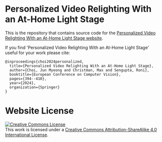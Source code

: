 # Personalized Video Relighting With an At-Home Light Stage

This is the repository that contains source code for the [Personalized Video Relighting With an At-Home Light Stage website](https://chedgekorea.github.io/relighting/).

If you find 'Personalized Video Relighting With an At-Home Light Stage' useful for your work please cite:
```
@inproceedings{choi2024personalized,
  title={Personalized Video Relighting With an At-Home Light Stage},
  author={Choi, Jun Myeong and Christman, Max and Sengupta, Roni},
  booktitle={European Conference on Computer Vision},
  pages={394--410},
  year={2024},
  organization={Springer}
}
```

# Website License
<a rel="license" href="http://creativecommons.org/licenses/by-sa/4.0/"><img alt="Creative Commons License" style="border-width:0" src="https://i.creativecommons.org/l/by-sa/4.0/88x31.png" /></a><br />This work is licensed under a <a rel="license" href="http://creativecommons.org/licenses/by-sa/4.0/">Creative Commons Attribution-ShareAlike 4.0 International License</a>.
